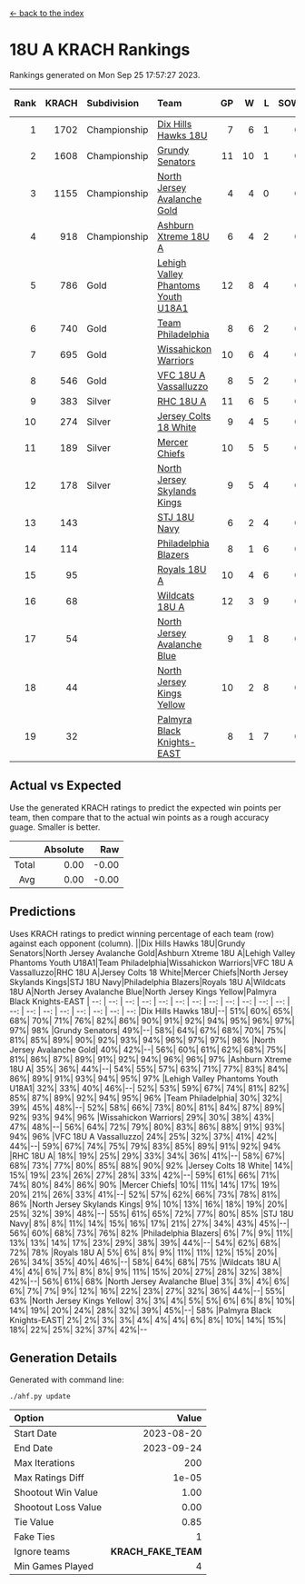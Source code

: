 [<- back to the index](readme.md)
# 18U A KRACH Rankings
Rankings generated on Mon Sep 25 17:57:27 2023.

Rank|KRACH|Subdivision|Team|GP|W|L|SOW|SOL|T|SoS|Exp Wins|Win Diff
---:|---:|:---|:---|---:|---:|---:|---:|---:|---:|---:|---:|---:
1|1702|Championship|[Dix Hills Hawks 18U](https://gamesheetstats.com/seasons/3659/teams/140731/schedule)|7|6|1|0|0|0|516|6.8|-0.0
2|1608|Championship|[Grundy Senators](https://gamesheetstats.com/seasons/3659/teams/140732/schedule)|11|10|1|0|0|0|308|10.8|-0.0
3|1155|Championship|[North Jersey Avalanche Gold](https://gamesheetstats.com/seasons/3659/teams/140737/schedule)|4|4|0|0|0|0|197|4.9|0.0
4|918|Championship|[Ashburn Xtreme 18U A](https://gamesheetstats.com/seasons/3659/teams/140730/schedule)|6|4|2|0|0|0|688|4.8|-0.0
5|786|Gold|[Lehigh Valley Phantoms Youth U18A1](https://gamesheetstats.com/seasons/3659/teams/140734/schedule)|12|8|4|0|0|0|593|8.8|-0.0
6|740|Gold|[Team Philadelphia](https://gamesheetstats.com/seasons/3659/teams/140745/schedule)|8|6|2|0|0|0|532|6.8|-0.0
7|695|Gold|[Wissahickon Warriors](https://gamesheetstats.com/seasons/3659/teams/140748/schedule)|10|6|4|0|0|0|689|6.8|-0.0
8|546|Gold|[VFC 18U A Vassalluzzo](https://gamesheetstats.com/seasons/3659/teams/140746/schedule)|8|5|2|0|0|1|407|6.7|0.0
9|383|Silver|[RHC 18U A](https://gamesheetstats.com/seasons/3659/teams/140742/schedule)|11|6|5|0|0|0|572|6.8|-0.0
10|274|Silver|[Jersey Colts 18 White](https://gamesheetstats.com/seasons/3659/teams/140733/schedule)|9|4|5|0|0|0|641|4.9|0.0
11|189|Silver|[Mercer Chiefs](https://gamesheetstats.com/seasons/3659/teams/140735/schedule)|10|5|5|0|0|0|335|5.9|0.0
12|178|Silver|[North Jersey Skylands Kings](https://gamesheetstats.com/seasons/3659/teams/140739/schedule)|9|5|4|0|0|0|243|5.9|0.0
13|143||[STJ 18U Navy](https://gamesheetstats.com/seasons/3659/teams/140744/schedule)|6|2|4|0|0|0|524|2.9|0.0
14|114||[Philadelphia Blazers](https://gamesheetstats.com/seasons/3659/teams/140741/schedule)|8|1|6|0|0|1|554|2.7|0.0
15|95||[Royals 18U A](https://gamesheetstats.com/seasons/3659/teams/140743/schedule)|10|4|6|0|0|0|354|4.9|0.0
16|68||[Wildcats 18U A](https://gamesheetstats.com/seasons/3659/teams/140747/schedule)|12|3|9|0|0|0|510|3.9|0.0
17|54||[North Jersey Avalanche Blue](https://gamesheetstats.com/seasons/3659/teams/140736/schedule)|9|1|8|0|0|0|603|1.9|0.0
18|44||[North Jersey Kings Yellow](https://gamesheetstats.com/seasons/3659/teams/140738/schedule)|10|2|8|0|0|0|219|2.9|0.0
19|32||[Palmyra Black Knights-EAST](https://gamesheetstats.com/seasons/3659/teams/140740/schedule)|8|1|7|0|0|0|243|1.9|0.0

## Actual vs Expected
Use the generated KRACH ratings to predict the expected win points per team, then compare that to the actual win points as a rough accuracy guage. Smaller is better.

||Absolute|Raw
|---:|---:|---:
|Total|0.00|-0.00
|Avg|0.00|-0.00

## Predictions
Uses KRACH ratings to predict winning percentage of each team (row) against each opponent (column).
||Dix Hills Hawks 18U|Grundy Senators|North Jersey Avalanche Gold|Ashburn Xtreme 18U A|Lehigh Valley Phantoms Youth U18A1|Team Philadelphia|Wissahickon Warriors|VFC 18U A Vassalluzzo|RHC 18U A|Jersey Colts 18 White|Mercer Chiefs|North Jersey Skylands Kings|STJ 18U Navy|Philadelphia Blazers|Royals 18U A|Wildcats 18U A|North Jersey Avalanche Blue|North Jersey Kings Yellow|Palmyra Black Knights-EAST
| --: | --: | --: | --: | --: | --: | --: | --: | --: | --: | --: | --: | --: | --: | --: | --: | --: | --: | --: | --: 
|Dix Hills Hawks 18U|--| 51%| 60%| 65%| 68%| 70%| 71%| 76%| 82%| 86%| 90%| 91%| 92%| 94%| 95%| 96%| 97%| 97%| 98%
|Grundy Senators| 49%|--| 58%| 64%| 67%| 68%| 70%| 75%| 81%| 85%| 89%| 90%| 92%| 93%| 94%| 96%| 97%| 97%| 98%
|North Jersey Avalanche Gold| 40%| 42%|--| 56%| 60%| 61%| 62%| 68%| 75%| 81%| 86%| 87%| 89%| 91%| 92%| 94%| 96%| 96%| 97%
|Ashburn Xtreme 18U A| 35%| 36%| 44%|--| 54%| 55%| 57%| 63%| 71%| 77%| 83%| 84%| 86%| 89%| 91%| 93%| 94%| 95%| 97%
|Lehigh Valley Phantoms Youth U18A1| 32%| 33%| 40%| 46%|--| 52%| 53%| 59%| 67%| 74%| 81%| 82%| 85%| 87%| 89%| 92%| 94%| 95%| 96%
|Team Philadelphia| 30%| 32%| 39%| 45%| 48%|--| 52%| 58%| 66%| 73%| 80%| 81%| 84%| 87%| 89%| 92%| 93%| 94%| 96%
|Wissahickon Warriors| 29%| 30%| 38%| 43%| 47%| 48%|--| 56%| 64%| 72%| 79%| 80%| 83%| 86%| 88%| 91%| 93%| 94%| 96%
|VFC 18U A Vassalluzzo| 24%| 25%| 32%| 37%| 41%| 42%| 44%|--| 59%| 67%| 74%| 75%| 79%| 83%| 85%| 89%| 91%| 92%| 94%
|RHC 18U A| 18%| 19%| 25%| 29%| 33%| 34%| 36%| 41%|--| 58%| 67%| 68%| 73%| 77%| 80%| 85%| 88%| 90%| 92%
|Jersey Colts 18 White| 14%| 15%| 19%| 23%| 26%| 27%| 28%| 33%| 42%|--| 59%| 61%| 66%| 71%| 74%| 80%| 84%| 86%| 90%
|Mercer Chiefs| 10%| 11%| 14%| 17%| 19%| 20%| 21%| 26%| 33%| 41%|--| 52%| 57%| 62%| 66%| 73%| 78%| 81%| 86%
|North Jersey Skylands Kings|  9%| 10%| 13%| 16%| 18%| 19%| 20%| 25%| 32%| 39%| 48%|--| 55%| 61%| 65%| 72%| 77%| 80%| 85%
|STJ 18U Navy|  8%|  8%| 11%| 14%| 15%| 16%| 17%| 21%| 27%| 34%| 43%| 45%|--| 56%| 60%| 68%| 73%| 76%| 82%
|Philadelphia Blazers|  6%|  7%|  9%| 11%| 13%| 13%| 14%| 17%| 23%| 29%| 38%| 39%| 44%|--| 54%| 62%| 68%| 72%| 78%
|Royals 18U A|  5%|  6%|  8%|  9%| 11%| 11%| 12%| 15%| 20%| 26%| 34%| 35%| 40%| 46%|--| 58%| 64%| 68%| 75%
|Wildcats 18U A|  4%|  4%|  6%|  7%|  8%|  8%|  9%| 11%| 15%| 20%| 27%| 28%| 32%| 38%| 42%|--| 56%| 61%| 68%
|North Jersey Avalanche Blue|  3%|  3%|  4%|  6%|  6%|  7%|  7%|  9%| 12%| 16%| 22%| 23%| 27%| 32%| 36%| 44%|--| 55%| 63%
|North Jersey Kings Yellow|  3%|  3%|  4%|  5%|  5%|  6%|  6%|  8%| 10%| 14%| 19%| 20%| 24%| 28%| 32%| 39%| 45%|--| 58%
|Palmyra Black Knights-EAST|  2%|  2%|  3%|  3%|  4%|  4%|  4%|  6%|  8%| 10%| 14%| 15%| 18%| 22%| 25%| 32%| 37%| 42%|--

## Generation Details

Generated with command line:
```
./ahf.py update
```

| Option | Value |
| :----- | ----: |
| Start Date | 2023-08-20 |
| End Date | 2023-09-24 |
| Max Iterations | 200 |
| Max Ratings Diff | 1e-05 |
| Shootout Win Value | 1.00 |
| Shootout Loss Value | 0.00 |
| Tie Value | 0.85 |
| Fake Ties | 1 |
| Ignore teams | __KRACH_FAKE_TEAM__ |
| Min Games Played | 4 |

